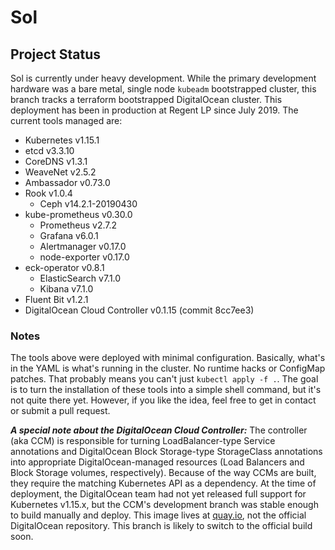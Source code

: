 # Sol

## Project Status
Sol is currently under heavy development. While the primary development hardware was a bare metal, single node `kubeadm` bootstrapped cluster, this branch tracks a terraform bootstrapped DigitalOcean cluster. This deployment has been in production at Regent LP since July 2019. The current tools managed are:
* Kubernetes v1.15.1
* etcd v3.3.10
* CoreDNS v1.3.1
* WeaveNet v2.5.2
* Ambassador v0.73.0
* Rook v1.0.4
  * Ceph v14.2.1-20190430
* kube-prometheus v0.30.0
  * Prometheus v2.7.2
  * Grafana v6.0.1
  * Alertmanager v0.17.0
  * node-exporter v0.17.0
* eck-operator v0.8.1
  * ElasticSearch v7.1.0
  * Kibana v7.1.0
* Fluent Bit v1.2.1
* DigitalOcean Cloud Controller v0.1.15 (commit 8cc7ee3)

### Notes
The tools above were deployed with minimal configuration. Basically, what's in the YAML is what's running in the cluster. No runtime hacks or ConfigMap patches. That probably means you can't just `kubectl apply -f .`. The goal is to turn the installation of these tools into a simple shell command, but it's not quite there yet. However, if you like the idea, feel free to get in contact or submit a pull request.

***A special note about the DigitalOcean Cloud Controller:*** The controller (aka CCM) is responsible for turning LoadBalancer-type Service annotations and DigitalOcean Block Storage-type StorageClass annotations into appropriate DigitalOcean-managed resources (Load Balancers and Block Storage volumes, respectively). Because of the way CCMs are built, they require the matching Kubernetes API as a dependency. At the time of deployment, the DigitalOcean team had not yet released full support for Kubernetes v1.15.x, but the CCM's development branch was stable enough to build manually and deploy. This image lives at [quay.io](https://quay.io/repository/ahappypie/digitalocean-cloud-controller-manager), not the official DigitalOcean repository. This branch is likely to switch to the official build soon.
